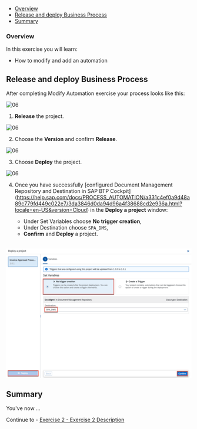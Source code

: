 - [Overview](#overview)
- [Release and deploy Business Process](#releaseDeploy)
- [Summary](#summary)

### Overview <a name="overview"></a>

In this exercise you will learn:
- How to modify and add an automation


## Release and deploy Business Process <a name="releaseDeploy"></a>

After completing Modify Automation exercise your process looks like this:

  ![06](./images/301.png)

1. **Release** the project.

  ![06](./images/302.png)

2. Choose the **Version** and confirm **Release**.

  ![06](./images/303.png)

3. Choose **Deploy** the project.

  ![06](./images/304.png)


4. Once you have successfully [configured Document Management Repository and Destination in SAP BTP Cockpit] (https://help.sap.com/docs/PROCESS_AUTOMATION/a331c4ef0a9d48a89c779fd449c022e7/3da3846d0da94d96a4f38688cd2e936a.html?locale=en-US&version=Cloud) in the **Deploy a project** window:

    - Under Set Variables choose **No trigger creation**,
    - Under Destination choose `SPA_DMS`,
    - **Confirm** and **Deploy** a project.

<br>![](/exercises/Run-release-deploy/images/305.png)

## Summary <a name="summary"></a>

You've now ...

Continue to - [Exercise 2 - Exercise 2 Description](../ex2/README.md)
